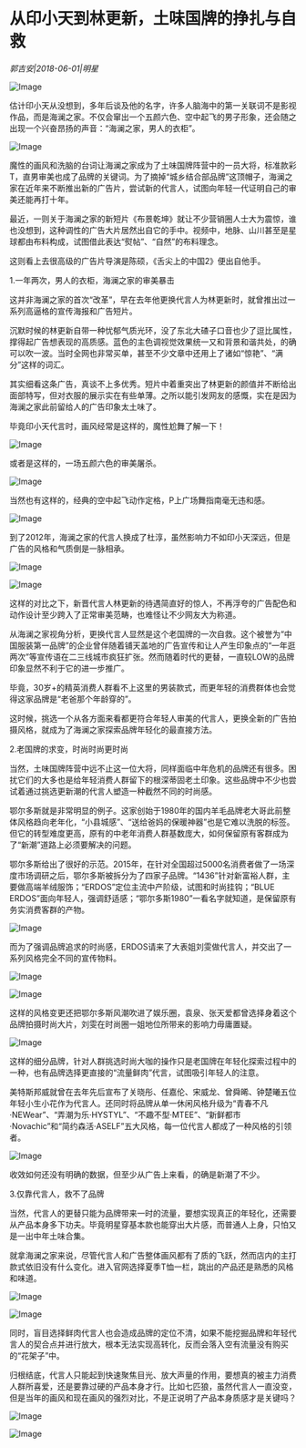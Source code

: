 # 从印小天到林更新，土味国牌的挣扎与自救

*郭吉安|2018-06-01|明星*

![Image](http://p1.pstatp.com/large/pgc-image/1527872022660fe0b68e65b)

估计印小天从没想到，多年后谈及他的名字，许多人脑海中的第一关联词不是影视作品，而是海澜之家。不仅会窜出一个五颜六色、空中起飞的男子形象，还会随之出现一个兴奋昂扬的声音：“海澜之家，男人的衣柜”。

![Image](http://p1.pstatp.com/large/pgc-image/1527871990683400261a126)

魔性的画风和洗脑的台词让海澜之家成为了土味国牌阵营中的一员大将，标准款彩T，直男审美也成了品牌的关键词。为了摘掉“城乡结合部品牌”这顶帽子，海澜之家在近年来不断推出新的广告片，尝试新的代言人，试图向年轻一代证明自己的审美还能再打十年。

最近，一则关于海澜之家的新短片《布景乾坤》就让不少营销圈人士大为震惊，谁也没想到，这种调性的广告大片居然出自它的手中。视频中，地脉、山川甚至是星球都由布料构成，试图借此表达“熨帖”、“自然”的布料理念。

这则看上去很高级的广告片导演是陈硕，《舌尖上的中国2》便出自他手。

1.一年两次，男人的衣柜，海澜之家的审美暴击

这并非海澜之家的首次“改革”，早在去年他更换代言人为林更新时，就曾推出过一系列高逼格的宣传海报和广告短片。

沉默时候的林更新自带一种忧郁气质光环，没了东北大碴子口音也少了逗比属性，撑得起广告想表现的高质感。蓝色的主色调视觉效果统一又和背景和谐共处，的确可以吹一波。当时全网也非常买单，甚至不少文章中还用上了诸如“惊艳”、“满分”这样的词汇。

其实细看这条广告，真谈不上多优秀。短片中着重突出了林更新的颜值并不断给出面部特写，但对衣服的展示实在有些单薄。之所以能引发网友的感慨，实在是因为海澜之家此前留给人的广告印象太土味了。

毕竟印小天代言时，画风经常是这样的，魔性尬舞了解一下！

![Image](http://p3.pstatp.com/large/pgc-image/1527871975384cbb86385a3)

或者是这样的，一场五颜六色的审美屠杀。

![Image](http://p9.pstatp.com/large/pgc-image/15278719749871f39acb7f9)

当然也有这样的，经典的空中起飞动作定格，P上广场舞指南毫无违和感。

![Image](http://p3.pstatp.com/large/pgc-image/1527871975293efbe2f16e5)

到了2012年，海澜之家的代言人换成了杜淳，虽然影响力不如印小天深远，但是广告的风格和气质倒是一脉相承。

![Image](http://p1.pstatp.com/large/pgc-image/1527871975050f215292d4c)

![Image](http://p3.pstatp.com/large/pgc-image/1527871974975e1d3461096)

这样的对比之下，新晋代言人林更新的待遇简直好的惊人，不再浮夸的广告配色和动作设计至少跨入了正常审美范畴，也难怪让不少网友大为称道。

从海澜之家视角分析，更换代言人显然是这个老国牌的一次自救。这个被誉为“中国服装第一品牌”的企业曾伴随着铺天盖地的广告宣传和让人产生印象点的“一年逛两次”等宣传语在二三线城市疯狂扩张。然而随着时代的更替，一直较LOW的品牌印象显然不利于它的进一步推广。

毕竟，30岁+的精英消费人群看不上这里的男装款式，而更年轻的消费群体也会觉得这家品牌是“老爸那个年龄穿的”。

这时候，挑选一个从各方面来看都更符合年轻人审美的代言人，更换全新的广告拍摄风格，就成为了海澜之家探索品牌年轻化的最直接方法。

2.老国牌的求变，时尚时尚更时尚

当然，土味国牌阵营中远不止这一位大将，同样面临中年危机的品牌还有很多。困扰它们的大多也是给年轻消费人群留下的根深蒂固老土印象。这些品牌中不少也尝试着通过挑选更新潮的代言人塑造一种截然不同的时尚感。

鄂尔多斯就是非常明显的例子。这家创始于1980年的国内羊毛品牌老大哥此前整体风格趋向老年化，“小县城感”、“送给爸妈的保暖神器”也是它难以洗脱的标签。但它的转型难度更高，原有的中老年消费人群基数庞大，如何保留原有客群成为了“新潮”道路上必须要解决的问题。

鄂尔多斯给出了很好的示范。2015年，在针对全国超过5000名消费者做了一场深度市场调研之后，鄂尔多斯被拆分为了四家子品牌。“1436”针对新富裕人群，主要做高端羊绒服饰；“ERDOS”定位主流中产阶级，试图和时尚挂钩；“BLUE ERDOS”面向年轻人，强调舒适感；“鄂尔多斯1980”一看名字就知道，是保留原有务实消费客群的产物。

![Image](http://p3.pstatp.com/large/pgc-image/15278719766251035b3a36d)

而为了强调品牌追求的时尚感，ERDOS请来了大表姐刘雯做代言人，并交出了一系列风格完全不同的宣传物料。

![Image](http://p1.pstatp.com/large/pgc-image/152787197653219e902812b)

![Image](http://p3.pstatp.com/large/pgc-image/1527871976940b2e6f76eb6)

这样的风格变更还把鄂尔多斯风潮吹进了娱乐圈，袁泉、张天爱都曾选择身着这个品牌拍摄时尚大片，刘雯在时尚圈一姐地位所带来的影响力毋庸置疑。

![Image](http://p3.pstatp.com/large/pgc-image/15278719767483d9f55acb3)

这样的细分品牌，针对人群挑选时尚大咖的操作只是老国牌在年轻化探索过程中的一种，也有品牌选择更直接的“流量鲜肉”代言，试图吸引年轻人的注意。

美特斯邦威就曾在去年先后宣布了关晓彤、任嘉伦、宋威龙、曾舜晞、钟楚曦五位年轻小生小花作为代言人。还同时将品牌从单一休闲风格升级为“青春不凡·NEWear”、“弄潮为乐·HYSTYL”、“不趣不型·MTEE”、“新鲜都市·Novachic”和“简约森活·ASELF”五大风格，每一位代言人都成了一种风格的引领者。

![Image](http://p1.pstatp.com/large/pgc-image/1527871976678752c651fc5)

收效如何还没有明确的数据，但至少从广告上来看，的确是新潮了不少。

3.仅靠代言人，救不了品牌

当然，代言人的更替只能为品牌带来一时的流量，要想实现真正的年轻化，还需要从产品本身多下功夫。毕竟明星穿基本款也能穿出大片感，而普通人上身，只怕又是一出中年土味合集。

就拿海澜之家来说，尽管代言人和广告整体画风都有了质的飞跃，然而店内的主打款式依旧没有什么变化。进入官网选择夏季T恤一栏，跳出的产品还是熟悉的风格和味道。

![Image](http://p1.pstatp.com/large/pgc-image/15278719782068eb13badd4)

![Image](http://p3.pstatp.com/large/pgc-image/15278719783943b75886347)

同时，盲目选择鲜肉代言人也会造成品牌的定位不清，如果不能挖掘品牌和年轻代言人的契合点并进行放大，根本无法实现高转化，反而会落入空有流量没有购买的“花架子”中。

归根结底，代言人只能起到快速聚焦目光、放大声量的作用，要想真的被主力消费人群所喜爱，还是要靠过硬的产品本身才行。比如七匹狼，虽然代言人一直没变，但是当年的画风和现在画风的强烈对比，不是正说明了产品本身质感才是关键吗？

![Image](http://p3.pstatp.com/large/pgc-image/1527871978477c3653571ee)

![Image](http://p3.pstatp.com/large/pgc-image/1527871978575a44a89c28d)

